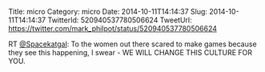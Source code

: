 Title: micro
Category: micro
Date: 2014-10-11T14:14:37
Slug: 2014-10-11T14:14:37
TwitterId: 520940537780506624
TweetUrl: https://twitter.com/mark_philpot/status/520940537780506624

RT [@Spacekatgal](https://twitter.com/Spacekatgal): To the women out there scared to make games because they see this happening, I swear - WE WILL CHANGE THIS CULTURE FOR YOU.